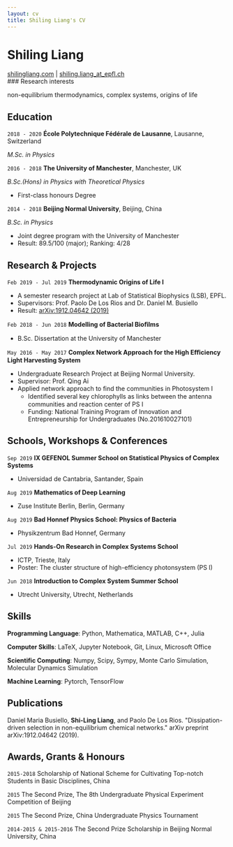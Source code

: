 ```yaml
---
layout: cv
title: Shiling Liang's CV
---
```

# Shiling Liang
<div id="webaddress">
<a href="https://shilingliang.com">shilingliang.com</a>
| <a href="mailto:shiling.liang@epfl.ch">shiling.liang_at_epfl.ch</a>
</div>
### Research interests

non-equilibrium thermodynamics, complex systems, origins of life

## Education

`2018 - 2020`
**École Polytechnique Fédérale de Lausanne**, Lausanne, Switzerland

 *M.Sc. in Physics*


`2016 - 2018`
**The University of Manchester**, Manchester, UK 

*B.Sc.(Hons) in Physics with Theoretical Physics*
- First-class honours Degree

`2014 - 2018`
**Beijing Normal University**, Beijing, China

*B.Sc. in Physics*
- Joint degree program with the University of Manchester
- Result: 89.5/100 (major); Ranking: 4/28

## Research & Projects

`Feb 2019 - Jul 2019`
**Thermodynamic Origins of Life I**
  - A semester research project at Lab of Statistical Biophysics (LSB), EPFL.
  - Supervisors: Prof. Paolo De Los Rios and Dr. Daniel M. Busiello
  - Result: [arXiv:1912.04642 (2019)](https://arxiv.org/abs/1912.04642)

`Feb 2018 - Jun 2018`
 **Modelling of Bacterial Bioﬁlms**
  - B.Sc. Dissertation at the University of Manchester 

`May 2016 - May 2017`
**Complex Network Approach for the High Eﬃciency Light Harvesting System** 
  - Undergraduate Research Project at Beijing Normal University. 
  - Supervisor: Prof. Qing Ai
  - Applied network approach to find the communities in Photosystem I
    - Identiﬁed several key chlorophylls as links between the antenna communities and reaction center of PS I
    - Funding: National Training Program of Innovation and Entrepreneurship for Undergraduates (No.201610027101)

## Schools, Workshops & Conferences

`Sep 2019`
**IX GEFENOL Summer School on Statistical Physics of Complex Systems**
 - Universidad de Cantabria, Santander, Spain

`Aug 2019`
**Mathematics of Deep Learning**
- Zuse Institute Berlin, Berlin, Germany

`Aug 2019`
 **Bad Honnef Physics School: Physics of Bacteria**
 - Physikzentrum Bad Honnef, Germany

`Jul 2019`
 **Hands-On Research in Complex Systems School** 
- ICTP, Trieste, Italy
- Poster: The cluster structure of high-efficiency photonsystem (PS I)

`Jun 2018`
 **Introduction to Complex System Summer School**

 - Utrecht University, Utrecht, Netherlands



## Skills

**Programming Language**: Python, Mathematica, MATLAB, C++, Julia

**Computer Skills**:  LaTeX, Jupyter Notebook, Git, Linux, Microsoft Office

**Scientific Computing**: Numpy, Scipy, Sympy, Monte Carlo Simulation, Molecular Dynamics Simulation

**Machine Learning**: Pytorch, TensorFlow

## Publications

  Daniel Maria Busiello, **Shi-Ling Liang**, and Paolo De Los Rios. "Dissipation-driven selection in non-equilibrium chemical networks." arXiv preprint arXiv:1912.04642 (2019).

## Awards, Grants & Honours

`2015-2018` 
Scholarship of National Scheme for Cultivating Top-notch Students in Basic Disciplines, China

`2015`
The Second Prize, The 8th Undergraduate Physical Experiment Competition of Beijing 

`2015`
The Second Prize, China Undergraduate Physics Tournament

`2014-2015 & 2015-2016`
The Second Prize Scholarship in Beijing Normal University, China 

<!-- ### Footer

Last updated: May 2019 -->
